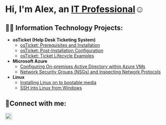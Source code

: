 <h1>Hi, I'm Alex, an <a href="(https://www.linkedin.com/in/alex-shephard-3878a0301/)">IT Professional</a>☺</h1>

<h2>👨‍💻 Information Technology Projects:</h2>

- <b>osTicket (Help Desk Ticketing System)</b>
  - [osTicket: Prerequisites and Installation](https://github.com/ashep1337/osticket-prereqs)
  - [osTicket: Post-Installation Configuration](https://github.com/ashep1337/post-install-config)
  - [osTicket: Ticket Lifecycle Examples](https://github.com/ashep1337/ticket-lifecycle)
- <b>Microsoft Azure</b>
  - [Configuring On-premises Active Directory within Azure VMs](https://github.com/joshmadakorcc/configure-ad)
  - [Network Security Groups (NSGs) and Inspecting Network Protocols](https://github.com/joshmadakorcc/azure-network-protocols)
- <b>Linux</b>
  - [Installing Linux on to bootable media](https://github.com/ashep1337/linux-deployment)
  - [SSH into Linux from Windows](https://github.com/ashep1337/ssh_linux)
<h2>🤳Connect with me:</h2>

[<img align="left" alt="Alex | LinkedIn" width="22px" src="https://cdn.jsdelivr.net/npm/simple-icons@v3/icons/linkedin.svg" />][linkedin]

[linkedin]: https://www.linkedin.com/in/alex-shephard-3878a0301/
